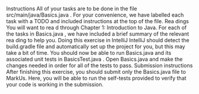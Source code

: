 Instructions
All of your tasks are to be done in the file src/main/java/Basics.java . For your convenience, we have labelled
each task with a TODO and included instructions at the top of the file.
Rea
dings
You will want to rea
d through Chapter 1: Introduction to Java.
For each of the tasks in Basics.java , we have included
a brief summary of the relevant rea
ding to help you.
Doing this exercise in IntelliJ
IntelliJ should detect the build.gradle file and
automatically set up the project for you, but this may take a
bit of time.
You should now be able to run Basics.java and its associated unit tests in BasicsTest.java . Open
Basics.java and make the changes needed in order for all of the tests to pass.
Submission instructions
After finishing this exercise, you should submit only the Basics.java file to MarkUs. Here, you will be able to run
the self-tests provided to verify that your code is working in the submission.
